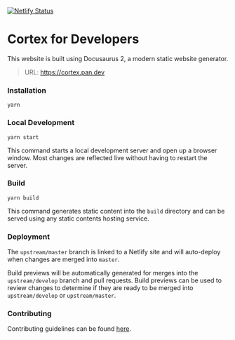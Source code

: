 [![Netlify Status](https://api.netlify.com/api/v1/badges/f73eff08-3be7-4f77-b6d1-84e03c7ba83c/deploy-status)](https://app.netlify.com/sites/silly-shannon-6360a4/deploys)

# Cortex for Developers

This website is built using Docusaurus 2, a modern static website generator.

> URL: https://cortex.pan.dev

### Installation

```shell-session
yarn
```

### Local Development

```shell-session
yarn start
```

This command starts a local development server and open up a browser window. Most changes are reflected live without having to restart the server.

### Build

```shell-session
yarn build
```

This command generates static content into the `build` directory and can be served using any static contents hosting service.

### Deployment

The `upstream/master` branch is linked to a Netlify site and will auto-deploy when changes are merged into `master`.

Build previews will be automatically generated for merges into the `upstream/develop` branch and pull requests. Build previews can be used to review changes to determine if they are ready to be merged into `upstream/develop` or `upstream/master`.

### Contributing

Contributing guidelines can be found [here](https://cortex.pan.dev/docs/contributing).
